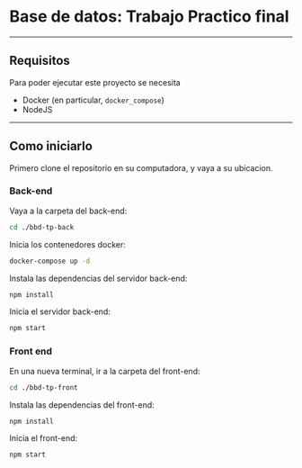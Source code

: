 
# Base de datos: Trabajo Practico final

---
## Requisitos
Para poder ejecutar este proyecto se necesita
- Docker (en particular, `docker_compose`)
- NodeJS

---

## Como iniciarlo
Primero clone el repositorio en su computadora, y vaya a su ubicacion.

### Back-end
Vaya a la carpeta del back-end:
```bash
cd ./bbd-tp-back
``` 

Inicia los contenedores docker:
```bash
docker-compose up -d
``` 

Instala las dependencias del servidor back-end:
```bash
npm install
``` 

Inicia el servidor back-end:
```bash
npm start
```

### Front end
En una nueva terminal, ir a la carpeta del front-end:
```bash
cd ./bbd-tp-front
```

Instala las dependencias del front-end:
```bash
npm install
``` 

Inicia el front-end:
```bash
npm start
```
